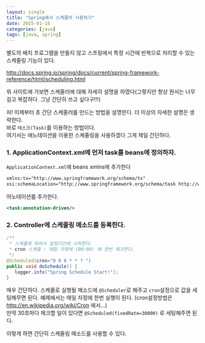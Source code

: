 ```yaml
---
layout: single
title: "Spring에서 스케줄러 사용하기"
date: 2015-01-16
categories: [java]
tags: [java, spring]
---
```


별도의 배치 프로그램을 만들지 않고 스프링에서 특정 시간에 반복으로 처리할 수 있는 스케줄링 기능이 있다.

<http://docs.spring.io/spring/docs/current/spring-framework-reference/html/scheduling.html>

위 사이트에 가보면 스케줄러에 대해 자세히 설명을 하였다(그렇지만 항상 원서는 너무 길고 복잡하다. 그냥 간단히 쓰고 싶다구!!!)

자! 이제부터 초 간단 스케줄러를 만드는 방법을 설명한다. 더 이상의 자세한 설명은 생략한다.  
바로 `테스크(Task)`를 이용하는 방법이다.  
여기서는 애노테이션을 이용한 스케줄링을 사용하겠다 그게 제일 간단하다.

### 1. ApplicationContext.xml에 먼저 task를 beans에 정의하자.

`ApplicationContext.xml`에 beans xmlns에 추가한다

```xml
xmlns:tx="http://www.springframework.org/schema/tx"
xsi:schemaLocation="http://www.springframework.org/schema/task http://www.springframework.org/schema/task/spring-task-3.2.xsd"
```

어노테이션를 추가한다.

```xml
<task:annotation-driven/>
```

### 2. Controller에 스케줄링 메소드를 등록한다.

```java
/**
 * 스케줄에 따라서 일정기간에 시작한다.
 * cron 스케줄 : 매일 자정에 (00:00) 에 한번 체크한다.
 */
@Scheduled(cron="0 0 0 * * ? ")
public void doSchedule() {
   logger.info("Spring Schedule Start!");
}
```

매우 간단하다. 스케줄로 실행될 메소드에 `@Scheduler`로 해주고
`cron`설정으로 값을 세팅해무면 된다. 예제에서는 매일 자정에 한번 실행이 된다.
(cron설정방법은 <http://en.wikipedia.org/wiki/Cron> 에서...)  
만약 30초마다 체크할 일이 있다면 `@Scheduled(fixedRate=30000)` 로 세팅해주면 된다.

이렇게 하면 간단히 스케줄링 메소드를 사용할 수 있다.
